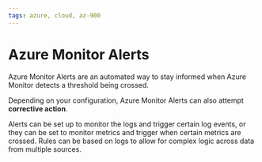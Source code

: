 ```yaml
---
tags: azure, cloud, az-900
---
```


# Azure Monitor Alerts

Azure Monitor Alerts are an automated way to stay informed when Azure Monitor detects a threshold being crossed.

Depending on your configuration, Azure Monitor Alerts can also attempt **corrective action**.

Alerts can be set up to monitor the logs and trigger certain log events, or they can be set to monitor metrics and trigger when certain metrics are crossed. Rules can be based on logs to allow for complex logic across data from multiple sources.
